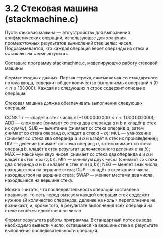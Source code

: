 # 3.2 Стековая машина (stackmachine.c)
Пусть стековая машина — это устройство для выполнения арифметических операций, использующее для хранения промежуточных результатов вычислений стек целых чисел. Подразумевается, что каждая операция берёт операнды из стека и оставляет на стеке результат.

Составьте программу stackmachine.c, моделирующую работу стековой машины.

Формат входных данных. Первая строка, считываемая со стандартного потока ввода, содержит общее количество выполняемых операций $n$ $(0 < n \le 100\,000)$. Каждая из следующих $n$ строк содержит описание операции.

Стековая машина должна обеспечивать выполнение следующих операций:

CONST $x$ — кладёт в стек число $x$ $(-1\,000\,000\,000 < x < 1\,000\,000\,000)$;
ADD — сложение (снимает со стека два операнда $a$ и $b$ и кладёт в стек их сумму);
SUB — вычитание (снимает со стека операнд $a$, затем снимает со стека операнд $b$, кладёт в стек $a - b$);
MUL — умножение (снимает со стека два операнда $a$ и $b$ и кладёт в стек их произведение);
DIV — деление (снимает со стека операнд $a$, затем снимает со стека операнд $b$, кладёт в стек результат целочисленного деления $a$ на $b$);
MAX — максимум двух чисел (снимает со стека два операнда $a$ и $b$ и кладёт в стек $\max(a,b)$);
MIN — минимум двух чисел (снимает со стека два операнда $a$ и $b$ и кладёт в стек $\min(a,b)$);
NEG — меняет знак числа, находящегося на вершине стека;
DUP — кладёт в стек копию числа, находящегося на вершине стека;
SWAP — меняет местами два числа, находящиеся на вершине стека.

Можно считать, что последовательность операций составлена правильно, то есть перед вызовом каждой операции стек содержит нужное ей количество операндов, деление на ноль и переполнение не возникают, и, кроме того, в результате выполнения всех операций на стеке остаётся единственное число.

Формат результата работы программы. В стандартный поток вывода необходимо вывести число, оставшееся на вершине стека в результате выполнения последовательности операций.
